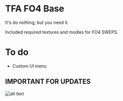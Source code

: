 # TFA FO4 Base
 It's do nothing, but you need it.

Included required textures and modles for FO4 SWEPS.

# To do
 * Custom UI menu

## IMPORTANT FOR UPDATES
![alt text](https://i.imgur.com/wBAscZ9.png) 
